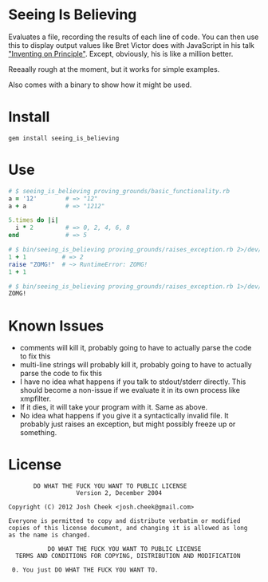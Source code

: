 Seeing Is Believing
===================

Evaluates a file, recording the results of each line of code.
You can then use this to display output values like Bret Victor does with JavaScript in his talk ["Inventing on Principle"][inventing_on_principle].
Except, obviously, his is like a million better.

Reeaally rough at the moment, but it works for simple examples.

Also comes with a binary to show how it might be used.

Install
=======

    gem install seeing_is_believing

Use
===

```ruby
# $ seeing_is_believing proving_grounds/basic_functionality.rb
a = '12'        # => "12"
a + a           # => "1212"

5.times do |i|
  i * 2         # => 0, 2, 4, 6, 8
end             # => 5
```

```ruby
# $ bin/seeing_is_believing proving_grounds/raises_exception.rb 2>/dev/null
1 + 1          # => 2
raise "ZOMG!"  # ~> RuntimeError: ZOMG!
1 + 1
```

```bash
# $ bin/seeing_is_believing proving_grounds/raises_exception.rb 1>/dev/null
ZOMG!
```

Known Issues
============

* comments will kill it, probably going to have to actually parse the code to fix this
* multi-line strings will probably kill it, probably going to have to actually parse the code to fix this
* I have no idea what happens if you talk to stdout/stderr directly. This should become a non-issue if we evaluate it in its own process like xmpfilter.
* If it dies, it will take your program with it. Same as above.
* No idea what happens if you give it a syntactically invalid file. It probably just raises an exception, but might possibly freeze up or something.

License
=======

           DO WHAT THE FUCK YOU WANT TO PUBLIC LICENSE
                       Version 2, December 2004

    Copyright (C) 2012 Josh Cheek <josh.cheek@gmail.com>

    Everyone is permitted to copy and distribute verbatim or modified
    copies of this license document, and changing it is allowed as long
    as the name is changed.

               DO WHAT THE FUCK YOU WANT TO PUBLIC LICENSE
      TERMS AND CONDITIONS FOR COPYING, DISTRIBUTION AND MODIFICATION

     0. You just DO WHAT THE FUCK YOU WANT TO.



[inventing_on_principle]: http://vimeo.com/36579366
